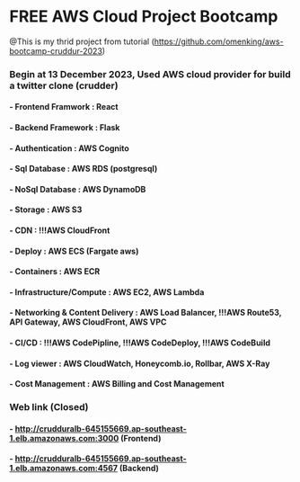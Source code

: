# FREE AWS Cloud Project Bootcamp
@This is my thrid project from tutorial (https://github.com/omenking/aws-bootcamp-cruddur-2023)
### Begin at 13 December 2023, Used AWS cloud provider for build a twitter clone (crudder) 
#### - Frontend Framwork : React
#### - Backend Framework : Flask
#### - Authentication : AWS Cognito
#### - Sql Database : AWS RDS (postgresql)
#### - NoSql Database : AWS DynamoDB
#### - Storage : AWS S3
#### - CDN : !!!AWS CloudFront 
#### - Deploy : AWS ECS (Fargate aws)
#### - Containers : AWS ECR
#### - Infrastructure/Compute : AWS EC2, AWS Lambda
#### - Networking & Content Delivery : AWS Load Balancer, !!!AWS Route53, API Gateway, AWS CloudFront, AWS VPC 
#### - CI/CD : !!!AWS CodePipline, !!!AWS CodeDeploy, !!!AWS CodeBuild
#### - Log viewer : AWS CloudWatch, Honeycomb.io, Rollbar, AWS X-Ray
#### - Cost Management : AWS Billing and Cost Management
### Web link (Closed)
#### - http://crudduralb-645155669.ap-southeast-1.elb.amazonaws.com:3000 (Frontend)
#### - http://crudduralb-645155669.ap-southeast-1.elb.amazonaws.com:4567 (Backend)



